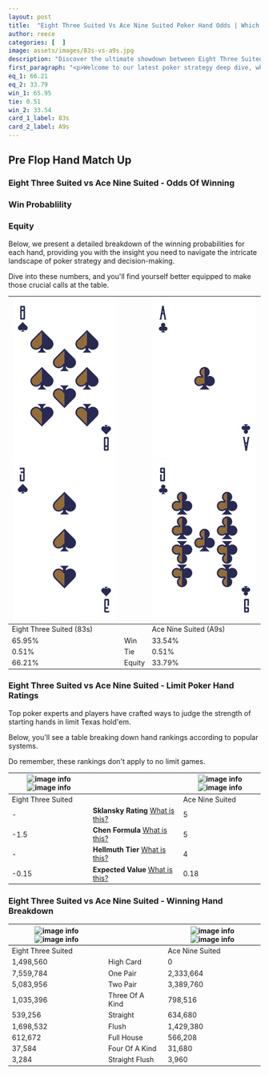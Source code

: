 ```yaml
---
layout: post
title:  "Eight Three Suited Vs Ace Nine Suited Poker Hand Odds | Which Is The Better Hand In Poker? A Complete Guide"
author: reece
categories: [  ]
image: assets/images/83s-vs-a9s.jpg
description: "Discover the ultimate showdown between Eight Three Suited and Ace Nine Suited in poker! Uncover the odds, strategies, and scenarios where one hand triumphs over the other. Get ready to up your poker game with this thrilling analysis."
first_paragraph: "<p>Welcome to our latest poker strategy deep dive, where we're pitting two distinct hands against each other in a high-stakes showdown: Eight Three Suited vs Ace Nine Suited.</p><p>In the dynamic world of poker, every decision counts, and knowing which hand holds the upper hand is key to your success at the table.</p><p>In this article, we'll dissect these two hands, explore the scenarios where one dominates the other, and equip you with the knowledge to make strategic choices that can tip the odds in your favor.</p><p>Get ready to unravel the intriguing dynamics of these poker hands and elevate your game to new heights.</p>"
eq_1: 66.21
eq_2: 33.79
win_1: 65.95
tie: 0.51
win_2: 33.54
card_1_label: 83s
card_2_label: A9s
---
```




[comment]: # (sp0)

## Pre Flop Hand Match Up

<div class="table hand-ratings" markdown="1"> 



### Eight Three Suited vs Ace Nine Suited - Odds Of Winning


  
<div class="row graphs"> 
<div class="col-lg-6">
    <h3>Win Probablility</h3>
    <canvas id="WinChart"></canvas>
</div>
<div class="col-lg-6">
    <h3>Equity</h3>
    <canvas id="EquityChart"></canvas>
</div>
</div>

  Below, we present a detailed breakdown of the winning probabilities for each hand, providing you with the insight you need to navigate the intricate landscape of poker strategy and decision-making. 

Dive into these numbers, and you'll find yourself better equipped to make those crucial calls at the table.


    
| ![image info](assets/images/hand1/8.png) ![image info](assets/images/hand1/3.png) |  | ![image info](assets/images/hand2/a.png) ![image info](assets/images/hand2/9.png) |
| -------- | -------- | -------- |
| Eight Three Suited (83s) |  | Ace Nine Suited (A9s) |
| 65.95% | Win | 33.54% |
| 0.51% | Tie | 0.51% |
| 66.21% | Equity | 33.79% |




[comment]: # (sp1)



### Eight Three Suited vs Ace Nine Suited - Limit Poker Hand Ratings

Top poker experts and players have crafted ways to judge the strength of starting hands in limit Texas hold'em. 

Below, you'll see a table breaking down hand rankings according to popular systems. 

Do remember, these rankings don't apply to no limit games.


    
| ![image info](https://www.riverpairs.com/assets/images/hand1/8.png) ![image info](https://www.riverpairs.com/assets/images/hand1/3.png) |  | ![image info](https://www.riverpairs.com/assets/images/hand2/a.png) ![image info](https://www.riverpairs.com/assets/images/hand2/9.png) |
| -------- | -------- | -------- |
| Eight Three Suited |  | Ace Nine Suited |
| - | **Sklansky Rating** [What is this?](/sklansky-rating-explained) | 5 |
| -1.5 | **Chen Formula** [What is this?](/chen-formula-explained) | 5 |
| - | **Hellmuth Tier** [What is this?](/Hellmuth-tier-explained) | 4 |
| -0.15 | **Expected Value** [What is this?](/expected-value-explained) | 0.18 |




[comment]: # (sp2)



### Eight Three Suited vs Ace Nine Suited - Winning Hand Breakdown


    
| ![image info](https://www.riverpairs.com/assets/images/hand1/8.png) ![image info](https://www.riverpairs.com/assets/images/hand1/3.png) |  | ![image info](https://www.riverpairs.com/assets/images/hand2/a.png) ![image info](https://www.riverpairs.com/assets/images/hand2/9.png) |
| -------- | -------- | -------- |
| Eight Three Suited |  | Ace Nine Suited |
| 1,498,560 | High Card | 0 |
| 7,559,784 | One Pair | 2,333,664 |
| 5,083,956 | Two Pair | 3,389,760 |
| 1,035,396 | Three Of A Kind | 798,516 |
| 539,256 | Straight | 634,680 |
| 1,698,532 | Flush | 1,429,380 |
| 612,672 | Full House | 566,208 |
| 37,584 | Four Of A Kind | 31,680 |
| 3,284 | Straight Flush | 3,960 |




[comment]: # (sp3)



</div>

[comment]: # (sp4)



[comment]: # (sp5)

